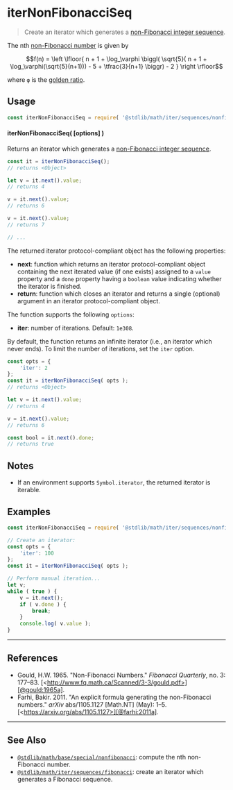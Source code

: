 <!--

@license Apache-2.0

Copyright (c) 2019 The Stdlib Authors.

Licensed under the Apache License, Version 2.0 (the "License");
you may not use this file except in compliance with the License.
You may obtain a copy of the License at

   http://www.apache.org/licenses/LICENSE-2.0

Unless required by applicable law or agreed to in writing, software
distributed under the License is distributed on an "AS IS" BASIS,
WITHOUT WARRANTIES OR CONDITIONS OF ANY KIND, either express or implied.
See the License for the specific language governing permissions and
limitations under the License.

-->

# iterNonFibonacciSeq

> Create an iterator which generates a [non-Fibonacci integer sequence][fibonacci-number].

<!-- Section to include introductory text. Make sure to keep an empty line after the intro `section` element and another before the `/section` close. -->

<section class="intro">

The nth [non-Fibonacci number][fibonacci-number] is given by

<!-- <equation class="equation" label="eq:nonfibonacci_number" align="center" raw="f(n) = \left \lfloor{ n + 1 + \log_\varphi \biggl( \sqrt{5}( n + 1 + \log_\varphi(\sqrt{5}(n+1))) - 5 + \tfrac{3}{n+1} \biggr) - 2 } \right \rfloor" alt="Formula to compute the nth non-Fibonacci number."> -->

```math
f(n) = \left \lfloor{ n + 1 + \log_\varphi \biggl( \sqrt{5}( n + 1 + \log_\varphi(\sqrt{5}(n+1))) - 5 + \tfrac{3}{n+1} \biggr) - 2 } \right \rfloor
```

<!-- <div class="equation" align="center" data-raw-text="f(n) = \left \lfloor{ n + 1 + \log_\varphi \biggl( \sqrt{5}( n + 1 + \log_\varphi(\sqrt{5}(n+1))) - 5 + \tfrac{3}{n+1} \biggr) - 2 } \right \rfloor" data-equation="eq:nonfibonacci_number">
    <img src="https://cdn.jsdelivr.net/gh/stdlib-js/stdlib@aa77a2f6e76d2e9da5b49bffa45ee5167d6c16e1/lib/node_modules/@stdlib/math/iter/sequences/nonfibonacci/docs/img/equation_nonfibonacci_number.svg" alt="Formula to compute the nth non-Fibonacci number.">
    <br>
</div> -->

<!-- </equation> -->

where `φ` is the [golden ratio][golden-ratio].

</section>

<!-- /.intro -->

<!-- Package usage documentation. -->

<section class="usage">

## Usage

```javascript
const iterNonFibonacciSeq = require( '@stdlib/math/iter/sequences/nonfibonacci' );
```

#### iterNonFibonacciSeq( \[options] )

Returns an iterator which generates a [non-Fibonacci integer sequence][fibonacci-number].

```javascript
const it = iterNonFibonacciSeq();
// returns <Object>

let v = it.next().value;
// returns 4

v = it.next().value;
// returns 6

v = it.next().value;
// returns 7

// ...
```

The returned iterator protocol-compliant object has the following properties:

-   **next**: function which returns an iterator protocol-compliant object containing the next iterated value (if one exists) assigned to a `value` property and a `done` property having a `boolean` value indicating whether the iterator is finished.
-   **return**: function which closes an iterator and returns a single (optional) argument in an iterator protocol-compliant object.

The function supports the following `options`:

-   **iter**: number of iterations. Default: `1e308`.

By default, the function returns an infinite iterator (i.e., an iterator which never ends). To limit the number of iterations, set the `iter` option.

```javascript
const opts = {
    'iter': 2
};
const it = iterNonFibonacciSeq( opts );
// returns <Object>

let v = it.next().value;
// returns 4

v = it.next().value;
// returns 6

const bool = it.next().done;
// returns true
```

</section>

<!-- /.usage -->

<!-- Package usage notes. Make sure to keep an empty line after the `section` element and another before the `/section` close. -->

<section class="notes">

## Notes

-   If an environment supports `Symbol.iterator`, the returned iterator is iterable.

</section>

<!-- /.notes -->

<!-- Package usage examples. -->

<section class="examples">

## Examples

<!-- eslint no-undef: "error" -->

```javascript
const iterNonFibonacciSeq = require( '@stdlib/math/iter/sequences/nonfibonacci' );

// Create an iterator:
const opts = {
    'iter': 100
};
const it = iterNonFibonacciSeq( opts );

// Perform manual iteration...
let v;
while ( true ) {
    v = it.next();
    if ( v.done ) {
        break;
    }
    console.log( v.value );
}
```

</section>

<!-- /.examples -->

<!-- Section to include cited references. If references are included, add a horizontal rule *before* the section. Make sure to keep an empty line after the `section` element and another before the `/section` close. -->

* * *

<section class="references">

## References

-   Gould, H.W. 1965. "Non-Fibonacci Numbers." _Fibonacci Quarterly_, no. 3: 177–83. [&lt;http://www.fq.math.ca/Scanned/3-3/gould.pdf>][@gould:1965a].
-   Farhi, Bakir. 2011. "An explicit formula generating the non-Fibonacci numbers." _arXiv_ abs/1105.1127 \[Math.NT] (May): 1–5. [&lt;https://arxiv.org/abs/1105.1127>][@farhi:2011a].

</section>

<!-- /.references -->

<!-- Section for related `stdlib` packages. Do not manually edit this section, as it is automatically populated. -->

<section class="related">

* * *

## See Also

-   <span class="package-name">[`@stdlib/math/base/special/nonfibonacci`][@stdlib/math/base/special/nonfibonacci]</span><span class="delimiter">: </span><span class="description">compute the nth non-Fibonacci number.</span>
-   <span class="package-name">[`@stdlib/math/iter/sequences/fibonacci`][@stdlib/math/iter/sequences/fibonacci]</span><span class="delimiter">: </span><span class="description">create an iterator which generates a Fibonacci sequence.</span>

</section>

<!-- /.related -->

<!-- Section for all links. Make sure to keep an empty line after the `section` element and another before the `/section` close. -->

<section class="links">

[fibonacci-number]: https://en.wikipedia.org/wiki/Fibonacci_number

[golden-ratio]: https://en.wikipedia.org/wiki/Golden_ratio

[@gould:1965a]: http://www.fq.math.ca/Scanned/3-3/gould.pdf

[@farhi:2011a]: https://arxiv.org/abs/1105.1127

<!-- <related-links> -->

[@stdlib/math/base/special/nonfibonacci]: https://github.com/stdlib-js/stdlib/tree/develop/lib/node_modules/%40stdlib/math/base/special/nonfibonacci

[@stdlib/math/iter/sequences/fibonacci]: https://github.com/stdlib-js/stdlib/tree/develop/lib/node_modules/%40stdlib/math/iter/sequences/fibonacci

<!-- </related-links> -->

</section>

<!-- /.links -->
